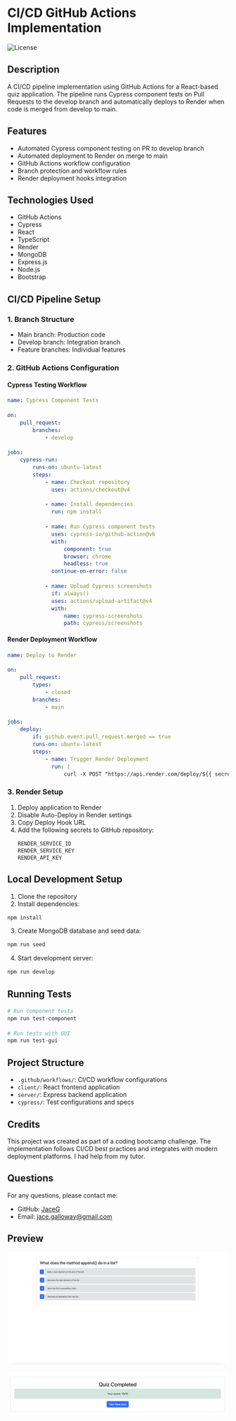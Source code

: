# CI/CD GitHub Actions Implementation

![License](https://img.shields.io/badge/License-MIT-blue.svg)

## Description
A CI/CD pipeline implementation using GitHub Actions for a React-based quiz application. The pipeline runs Cypress component tests on Pull Requests to the develop branch and automatically deploys to Render when code is merged from develop to main.

## Features
- Automated Cypress component testing on PR to develop branch
- Automated deployment to Render on merge to main
- GitHub Actions workflow configuration
- Branch protection and workflow rules
- Render deployment hooks integration

## Technologies Used
- GitHub Actions
- Cypress
- React
- TypeScript
- Render
- MongoDB
- Express.js
- Node.js
- Bootstrap

## CI/CD Pipeline Setup

### 1. Branch Structure
- Main branch: Production code
- Develop branch: Integration branch
- Feature branches: Individual features

### 2. GitHub Actions Configuration

#### Cypress Testing Workflow
```yaml
name: Cypress Component Tests

on:
    pull_request:
        branches:
            - develop

jobs:
    cypress-run:
        runs-on: ubuntu-latest
        steps:
            - name: Checkout repository
              uses: actions/checkout@v4

            - name: Install dependencies
              run: npm install

            - name: Run Cypress component tests
              uses: cypress-io/github-action@v6
              with:
                  component: true
                  browser: chrome
                  headless: true
              continue-on-error: false

            - name: Upload Cypress screenshots
              if: always()
              uses: actions/upload-artifact@v4
              with:
                  name: cypress-screenshots
                  path: cypress/screenshots
```

#### Render Deployment Workflow
```yaml
name: Deploy to Render

on:
    pull_request:
        types:
            - closed
        branches:
            - main

jobs:
    deploy:
        if: github.event.pull_request.merged == true
        runs-on: ubuntu-latest
        steps:
            - name: Trigger Render Deployment
              run: |
                  curl -X POST "https://api.render.com/deploy/${{ secrets.RENDER_SERVICE_ID }}?key=${{ secrets.RENDER_SERVICE_KEY }}"
```

### 3. Render Setup
1. Deploy application to Render
2. Disable Auto-Deploy in Render settings
3. Copy Deploy Hook URL
4. Add the following secrets to GitHub repository:
   ```
   RENDER_SERVICE_ID
   RENDER_SERVICE_KEY
   RENDER_API_KEY
   ```

## Local Development Setup
1. Clone the repository
2. Install dependencies:
```bash
npm install
```

3. Create MongoDB database and seed data:
```bash
npm run seed
```

4. Start development server:
```bash
npm run develop
```

## Running Tests
```bash
# Run component tests
npm run test-component

# Run tests with GUI
npm run test-gui
```

## Project Structure
- `.github/workflows/`: CI/CD workflow configurations
- `client/`: React frontend application
- `server/`: Express backend application
- `cypress/`: Test configurations and specs

## Credits
This project was created as part of a coding bootcamp challenge. The implementation follows CI/CD best practices and integrates with modern deployment platforms. I had help from my tutor.

## Questions
For any questions, please contact me:
- GitHub: [JaceG](https://github.com/JaceG)
- Email: [jace.galloway@gmail.com](mailto:jace.galloway@gmail.com)

## Preview

![Preview 1](./public/preview1.png)

![Preview 2](./public/preview2.png)